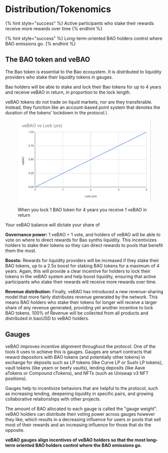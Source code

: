 # Distribution/Tokenomics



{% hint style="success" %}
Active participants who stake their rewards receive more rewards over time
{% endhint %}

{% hint style="success" %}
Long-term-oriented BAO holders control where BAO emissions go.
{% endhint %}

## The BAO token and veBAO

The Bao token is essential to the Bao ecosystem. It is distributed to liquidity providers who stake their liquidity tokens in gauges.

Bao holders will be able to stake and lock their Bao tokens for up to 4 years and receive veBAO in return, in proportion to the lock length.&#x20;

veBAO tokens do not trade on liquid markets, nor are they transferable. Instead, they function like an account-based point system that denotes the duration of the tokens' lockdown in the protocol.\


<figure><img src=".gitbook/assets/image (4).png" alt=""><figcaption><p>When you lock 1 BAO token for 4 years you receive 1 veBAO in return</p></figcaption></figure>

Your veBAO balance will dictate your share of

**Governance power:** 1 veBAO = 1 vote, and holders of veBAO will be able to vote on where to direct rewards for Bao synths liquidity. This incentivizes holders to stake their tokens so they can direct rewards to pools that benefit them the most.

**Boosts:** Rewards for liquidity providers will be increased if they stake their BAO tokens, up to a 2.5x boost for staking BAO tokens for a maximum of 4 years. Again, this will provide a clear incentive for holders to lock their tokens in the veBAO system and help boost liquidity, ensuring that active participants who stake their rewards will receive more rewards over time.

**Revenue distribution:** Finally, veBAO has introduced a new revenue-sharing model that more fairly distributes revenue generated by the network. This means BAO holders who stake their tokens for longer will receive a larger share of any revenue generated, providing yet another incentive to lock BAO tokens. 100% of Revenue will be collected from all products and distributed in baoUSD to veBAO holders.

## Gauges <a href="#9eb8" id="9eb8"></a>

veBAO improves incentive alignment throughout the protocol. One of the tools it uses to achieve this is gauges. Gauges are smart contracts that reward depositors with BAO tokens (and potentially other tokens) in exchange for deposits such as LP tokens (like Curve LP or Sushi LP tokens), vault tokens (like yearn or beefy vaults), lending deposits (like Aave aTokens or Compound cTokens), and NFTs (such as Uniswap v3 NFT positions).

Gauges help to incentivize behaviors that are helpful to the protocol, such as increasing lending, deepening liquidity in specific pairs, and growing collaborative relationships with other projects.

The amount of BAO allocated to each gauge is called the "gauge weight". veBAO holders can distribute their voting power across gauges however they like, which results in a decreasing influence for users or pools that sell most of their rewards and an increasing influence for those that do the opposite.&#x20;

**veBAO gauges align incentives of veBAO holders so that the most long-term oriented BAO holders control where the BAO emissions go.**
